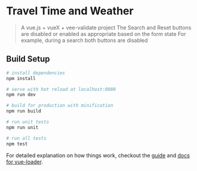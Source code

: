 # Travel Time and Weather

> A vue.js + vueX + vee-validate project
> The Search and Reset buttons are disabled or enabled as appropriate based on the form state
> For example, during a search both buttons are disabled

## Build Setup

``` bash
# install dependencies
npm install

# serve with hot reload at localhost:8080
npm run dev

# build for production with minification
npm run build

# run unit tests
npm run unit

# run all tests
npm test
```

For detailed explanation on how things work, checkout the [guide](http://vuejs-templates.github.io/webpack/) and [docs for vue-loader](http://vuejs.github.io/vue-loader).
